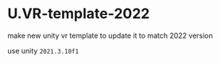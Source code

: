 # U.VR-template-2022
make new unity vr template to update it to match 2022 version

use unity `2021.3.10f1`

